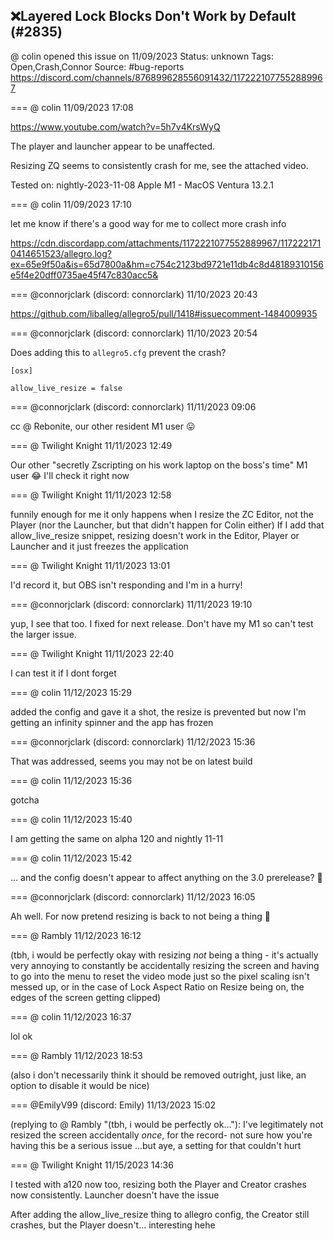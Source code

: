 ## ❌Layered Lock Blocks Don't Work by Default (#2835)
@ colin opened this issue on 11/09/2023
Status: unknown
Tags: Open,Crash,Connor
Source: #bug-reports https://discord.com/channels/876899628556091432/1172221077552889967


=== @ colin 11/09/2023 17:08

https://www.youtube.com/watch?v=5h7v4KrsWyQ

The player and launcher appear to be unaffected.

Resizing ZQ seems to consistently crash for me, see the attached video.

Tested on: nightly-2023-11-08
Apple M1 - MacOS Ventura 13.2.1

=== @ colin 11/09/2023 17:10

let me know if there's a good way for me to collect more crash info

https://cdn.discordapp.com/attachments/1172221077552889967/1172221710414651523/allegro.log?ex=65e9f50a&is=65d7800a&hm=c754c2123bd9721e11db4c8d48189310156e5f4e20dff0735ae45f47c830acc5&

=== @connorjclark (discord: connorclark) 11/10/2023 20:43

https://github.com/liballeg/allegro5/pull/1418#issuecomment-1484009935

=== @connorjclark (discord: connorclark) 11/10/2023 20:54

Does adding this to `allegro5.cfg` prevent the crash?

```
[osx]

allow_live_resize = false
```

=== @connorjclark (discord: connorclark) 11/11/2023 09:06

cc @ Rebonite, our other resident M1 user 😛

=== @ Twilight Knight 11/11/2023 12:49

Our other "secretly Zscripting on his work laptop on the boss's time" M1 user 😂
I'll check it right now

=== @ Twilight Knight 11/11/2023 12:58

funnily enough for me it only happens when I resize the ZC Editor, not the Player (nor the Launcher, but that didn't happen for Colin either)
If I add that allow_live_resize snippet, resizing doesn't work in the Editor, Player or Launcher and it just freezes the application

=== @ Twilight Knight 11/11/2023 13:01

I'd record it, but OBS isn't responding and I'm in a hurry!

=== @connorjclark (discord: connorclark) 11/11/2023 19:10

yup, I see that too. I fixed for next release.
Don't have my M1 so can't test the larger issue.

=== @ Twilight Knight 11/11/2023 22:40

I can test it if I dont forget

=== @ colin 11/12/2023 15:29

added the config and gave it a shot, the resize is prevented but now I'm getting an infinity spinner and the app has frozen

=== @connorjclark (discord: connorclark) 11/12/2023 15:36

That was addressed, seems you may not be on latest build

=== @ colin 11/12/2023 15:36

gotcha

=== @ colin 11/12/2023 15:40

I am getting the same on alpha 120 and nightly 11-11

=== @ colin 11/12/2023 15:42

... and the config doesn't appear to affect anything on the 3.0 prerelease? 🤔

=== @connorjclark (discord: connorclark) 11/12/2023 16:05

Ah well. For now pretend resizing is back to not being a thing 🫠

=== @ Rambly 11/12/2023 16:12

(tbh, i would be perfectly okay with resizing *not* being a thing - it's actually very annoying to constantly be accidentally resizing the screen and having to go into the menu to reset the video mode just so the pixel scaling isn't messed up, or in the case of Lock Aspect Ratio on Resize being on, the edges of the screen getting clipped)

=== @ colin 11/12/2023 16:37

lol ok

=== @ Rambly 11/12/2023 18:53

(also i don't necessarily think it should be removed outright, just like, an option to disable it would be nice)

=== @EmilyV99 (discord: Emily) 11/13/2023 15:02

(replying to @ Rambly "(tbh, i would be perfectly ok…"): I've legitimately not resized the screen accidentally *once*, for the record- not sure how you're having this be a serious issue
...but aye, a setting for that couldn't hurt

=== @ Twilight Knight 11/15/2023 14:36

I tested with a120 now too, resizing both the Player and Creator crashes now consistently. Launcher doesn't have the issue

After adding the allow_live_resize thing to allegro config, the Creator still crashes, but the Player doesn't... interesting hehe
